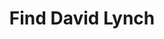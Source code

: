 ---
pid: rs83
title: Find David Lynch
location_transcription: It's hidden so I can't tell you/ move it every year
coordinates: "[-75.171937161624, 39.949103456192]"
zipcode: '19121'
gen_neighborhood: North Philadelphia
neighborhood: Brewerytown
outside_phl: 
age: '21'
age_range: 20-29
instagram: 
image_file_name: rs_83.jpg
proposal_transcription: Make statues of David Lynch in college shooting/filming of
  drawing and hide them all over Philadelphia to celebrate his career. Move them annually.
topic: Person
topic_summary: 0, 0, 0
type: Sculpture Statue
keywords_other: 
credit: David Feinberg
image_labels: 
twitter: 
facebook: 
permalink: "/monuments/rs83/"
layout: item-page
---
